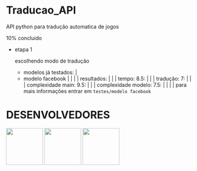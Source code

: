 # Traducao_API

API python para tradução automatica de jogos

10% concluido

* etapa 1

  escolhendo modo de tradução

  * modelos já testados:
  |
  * modelo facebook
  | |
  | | resultados:
  | | | tempo: 8.5:
  | | | tradução: 7:
  | | | complexidade main: 9.5:
  | | | complexidade modelo: 7.5:
  | |
  | | para mais informações entrar em `testes/modelo facebook`

# DESENVOLVEDORES

<a href='https://github.com/patrick-siotti'>_<img src='https://avatars.githubusercontent.com/u/59841892?v=4' width=100>_</a>
<a href='https://github.com/AndersonMartins1'>_<img src='https://avatars.githubusercontent.com/u/144822852?v=4' width=100>_</a>
<a href='https://github.com/fikenico'>_<img src='https://avatars.githubusercontent.com/u/154569713?v=4' width=100>_</a>
